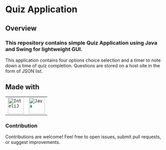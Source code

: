 # Quiz Application

## Overview
### This repository contains simple Quiz Application using Java and Swing for lightweight GUI. 
This application contains four options choice selection and a timer to note
down a time of quiz completion. Questions are stored on a host site in 
the form of JSON list.

## Made with
<div >
	<table>
		<tr>
			<td><code><img width="50" src="https://user-images.githubusercontent.com/25181517/192108890-200809d1-439c-4e23-90d3-b090cf9a4eea.png" alt="InteliJ" title="InteliJ"/></code></td>
			<td><code><img width="50" src="https://user-images.githubusercontent.com/25181517/117201156-9a724800-adec-11eb-9a9d-3cd0f67da4bc.png" alt="Java" title="Java"/></code></td>
		</tr>
	</table>
</div>

### Contribution
Contributions are welcome! Feel free to open issues, submit pull requests, or suggest improvements.
